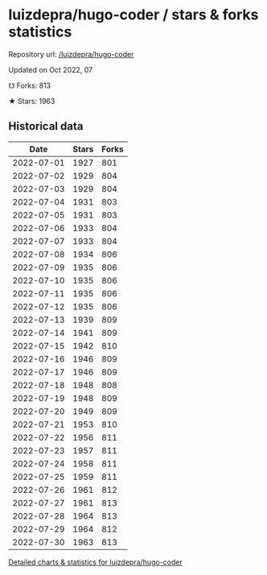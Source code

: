 # luizdepra/hugo-coder / stars & forks statistics

Repository url: [/luizdepra/hugo-coder](https://github.com/luizdepra/hugo-coder)

Updated on Oct 2022, 07

☋ Forks: 813

★ Stars: 1963

## Historical data
| Date | Stars | Forks |
|------|-------|-------|
| 2022-07-01 | 1927 | 801 | 
| 2022-07-02 | 1929 | 804 | 
| 2022-07-03 | 1929 | 804 | 
| 2022-07-04 | 1931 | 803 | 
| 2022-07-05 | 1931 | 803 | 
| 2022-07-06 | 1933 | 804 | 
| 2022-07-07 | 1933 | 804 | 
| 2022-07-08 | 1934 | 806 | 
| 2022-07-09 | 1935 | 806 | 
| 2022-07-10 | 1935 | 806 | 
| 2022-07-11 | 1935 | 806 | 
| 2022-07-12 | 1935 | 806 | 
| 2022-07-13 | 1939 | 809 | 
| 2022-07-14 | 1941 | 809 | 
| 2022-07-15 | 1942 | 810 | 
| 2022-07-16 | 1946 | 809 | 
| 2022-07-17 | 1946 | 809 | 
| 2022-07-18 | 1948 | 808 | 
| 2022-07-19 | 1948 | 809 | 
| 2022-07-20 | 1949 | 809 | 
| 2022-07-21 | 1953 | 810 | 
| 2022-07-22 | 1956 | 811 | 
| 2022-07-23 | 1957 | 811 | 
| 2022-07-24 | 1958 | 811 | 
| 2022-07-25 | 1959 | 811 | 
| 2022-07-26 | 1961 | 812 | 
| 2022-07-27 | 1961 | 813 | 
| 2022-07-28 | 1964 | 813 | 
| 2022-07-29 | 1964 | 812 | 
| 2022-07-30 | 1963 | 813 | 


[Detailed charts & statistics for luizdepra/hugo-coder](https://reviewgithub.com/rep/luizdepra/hugo-coder)
